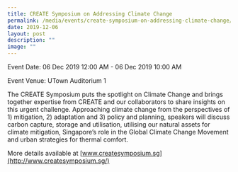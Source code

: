 ```yaml
---
title: CREATE Symposium on Addressing Climate Change
permalink: /media/events/create-symposium-on-addressing-climate-change/
date: 2019-12-06
layout: post
description: ""
image: ""
---
```


Event Date: 06 Dec 2019 12:00 AM - 06 Dec 2019 10:00 AM

Event Venue: UTown Auditorium 1

The CREATE Symposium puts the spotlight on Climate Change and brings together expertise from CREATE and our collaborators to share insights on this urgent challenge. Approaching climate change from the perspectives of 1) mitigation, 2) adaptation and 3) policy and planning, speakers will discuss carbon capture, storage and utilisation, utilising our natural assets for climate mitigation, Singapore’s role in the Global Climate Change Movement and urban strategies for thermal comfort.

More details available at [www.createsymposium.sg](http://www.createsymposium.sg/)